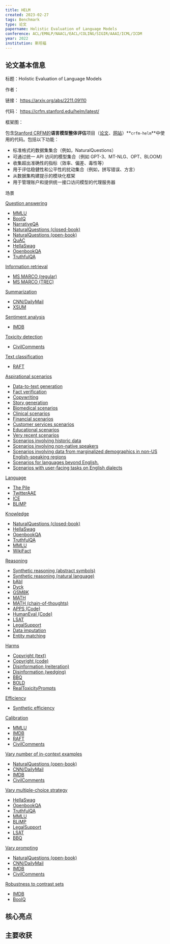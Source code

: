 ```yaml
---
title: HELM
created: 2023-02-27
tags: Benchmark
type: 论文
papername: Holistic Evaluation of Language Models
conference: ACL/EMNLP/NAACL/EACL/COLING/SIGIR/AAAI/ICML/ICDM
year: 2022
institution: 斯坦福
---
```


## 论文基本信息

标题：Holistic Evaluation of Language Models

作者：

链接： https://arxiv.org/abs/2211.09110

代码： https://crfm.stanford.edu/helm/latest/

框架图：

包含[Stanford CRFM的](https://crfm.stanford.edu/)**语言模型整体评估**项目（[论文](https://arxiv.org/abs/2211.09110)、[网站](https://crfm.stanford.edu/helm/v1.0/)）**`crfm-helm`**中使用的代码。包括以下功能：

-   标准格式的数据集集合（例如，NaturalQuestions）
-   可通过统一 API 访问的模型集合（例如 GPT-3、MT-NLG、OPT、BLOOM）
-   收集超出准确性的指标（效率、偏差、毒性等）
-   用于评估稳健性和公平性的扰动集合（例如，拼写错误、方言）
-   从数据集构建提示的模块化框架
-   用于管理账户和提供统一接口访问模型的代理服务器


场景

[Question answering](https://crfm.stanford.edu/helm/latest/?group=question_answering "In question answering, given a question and (optionally, in open-book settings) a passage, the goal is to produce the answer. QA is a general format that captures a wide range of tasks involving varying levels of world and commonsense knowledge and reasoning abilities.")

-   [MMLU](https://crfm.stanford.edu/helm/latest/?group=mmlu "The Massive Multitask Language Understanding (MMLU) benchmark for knowledge-intensive question answering across 57 domains [(Hendrycks et al., 2021)](https://openreview.net/forum?id=d7KBjmI3GmQ).")
-   [BoolQ](https://crfm.stanford.edu/helm/latest/?group=boolq "The BoolQ benchmark for binary (yes/no) question answering [(Clark et al., 2019)](https://aclanthology.org/N19-1300/).")
-   [NarrativeQA](https://crfm.stanford.edu/helm/latest/?group=narrative_qa "The NarrativeQA benchmark for reading comprehension over narratives [(Kočiský et al., 2017)](https://aclanthology.org/Q18-1023/).")
-   [NaturalQuestions (closed-book)](https://crfm.stanford.edu/helm/latest/?group=natural_qa_closedbook "The NaturalQuestions [(Kwiatkowski et al., 2019)](https://aclanthology.org/Q19-1026/) benchmark for question answering based on naturally-occurring queries through Google Search. The input does not include the Wikipedia page with the answer.")
-   [NaturalQuestions (open-book)](https://crfm.stanford.edu/helm/latest/?group=natural_qa_openbook_longans "The NaturalQuestions [(Kwiatkowski et al., 2019)](https://aclanthology.org/Q19-1026/) benchmark for question answering based on naturally-occurring queries through Google Search. The input includes the Wikipedia page with the answer.")
-   [QuAC](https://crfm.stanford.edu/helm/latest/?group=quac "The QuAC benchmark for question answering in the context of dialogues [(Choi et al., 2018)](https://aclanthology.org/D18-1241/).")
-   [HellaSwag](https://crfm.stanford.edu/helm/latest/?group=hellaswag "The HellaSwag benchmark for commonsense reasoning in question answering [(Zellers et al., 2019)](https://aclanthology.org/P19-1472/).")
-   [OpenbookQA](https://crfm.stanford.edu/helm/latest/?group=openbookqa "The OpenbookQA benchmark for commonsense-intensive open book question answering [(Mihaylov et al., 2018)](https://aclanthology.org/D18-1260/).")
-   [TruthfulQA](https://crfm.stanford.edu/helm/latest/?group=truthful_qa "The TruthfulQA benchmarking for measuring model truthfulness and commonsense knowledge in question answering [(Lin et al., 2022)](https://aclanthology.org/2022.acl-long.229/).")

[Information retrieval](https://crfm.stanford.edu/helm/latest/?group=information_retrieval "In information retrieval, given a query and a set of candidate documents, the goal is to produce a ranking of the documents.")

-   [MS MARCO (regular)](https://crfm.stanford.edu/helm/latest/?group=msmarco_regular "The MS MARCO benchmark's regular track for passage retrieval in information retrieval [(https://microsoft.github.io/msmarco/)](https://microsoft.github.io/msmarco/).")
-   [MS MARCO (TREC)](https://crfm.stanford.edu/helm/latest/?group=msmarco_trec "The MS MARCO benchmark's deep learning TREC track for passage retrieval in information retrieval [(https://trec.nist.gov)](https://microsoft.github.io/msmarco/).")

[Summarization](https://crfm.stanford.edu/helm/latest/?group=summarization "In text summarization, given a piece of text (paragraph or document), the goal is to produce a much shorter summary.")

-   [CNN/DailyMail](https://crfm.stanford.edu/helm/latest/?group=summarization_cnndm "The CNN/DailyMail benchmark for text summarization ([Hermann et al., 2015](https://papers.nips.cc/paper/2015/hash/afdec7005cc9f14302cd0474fd0f3c96-Abstract.html); [Nallapati et al.,2016](https://aclanthology.org/K16-1028/)).")
-   [XSUM](https://crfm.stanford.edu/helm/latest/?group=summarization_xsum "The XSUM benchmark for text summarization of BBC news articles [(Narayan et al., 2018)](https://aclanthology.org/D18-1206/).")

[Sentiment analysis](https://crfm.stanford.edu/helm/latest/?group=sentiment_analysis "In sentiment classification, given a text (e.g., movie review), the goal is to predict the sentiment (positive or negative).")

-   [IMDB](https://crfm.stanford.edu/helm/latest/?group=imdb "The IMDB benchmark for sentiment analysis in movie review [(Maas et al., 2011)](https://aclanthology.org/P11-1015/).")

[Toxicity detection](https://crfm.stanford.edu/helm/latest/?group=toxicity_detection "In toxicity detection, given a text, the goal is to predict whether the text has toxic content.")

-   [CivilComments](https://crfm.stanford.edu/helm/latest/?group=civil_comments "The CivilComments benchmark for toxicity detection [(Borkan et al., 2019)](https://arxiv.org/pdf/1903.04561.pdf).")

[Text classification](https://crfm.stanford.edu/helm/latest/?group=miscellaneous_text_classification "Text classification is a general format that aims to classify text into a set of categories. This includes a wide range of classification tasks where the input is text.")

-   [RAFT](https://crfm.stanford.edu/helm/latest/?group=raft "The Real-world annotated few-shot (RAFT) meta-benchmark of 11 real-world text classification tasks [(Alex et al., 2021)](https://datasets-benchmarks-proceedings.neurips.cc/paper/2021/hash/ca46c1b9512a7a8315fa3c5a946e8265-Abstract-round2.html).")

[Aspirational scenarios](https://crfm.stanford.edu/helm/latest/?group=aspirational "Scenarios that we should support.")

-   [Data-to-text generation](https://crfm.stanford.edu/helm/latest/?group=data_to_text_generation "Currently, we prioritize user-facing tasks in our core scenarios, but don't implement data-to-text generation. Could be implemented via WebNLG, E2E, ToTTo, etc.")
-   [Fact verification](https://crfm.stanford.edu/helm/latest/?group=fact_verification "Currently, we prioritize user-facing tasks in our core scenarios, but don't implement fact verification. Could be implemented via FEVER.")
-   [Copywriting](https://crfm.stanford.edu/helm/latest/?group=copywriting "Currently, we prioritize user-facing tasks in our core scenarios, but don't implement tasks that have not been historically studied in the NLP research community like (ad) copywriting.")
-   [Story generation](https://crfm.stanford.edu/helm/latest/?group=story_generation "Currently, we prioritize user-facing tasks in our core scenarios, but don't implement more creative and interactive tasks like story generation.")
-   [Biomedical scenarios](https://crfm.stanford.edu/helm/latest/?group=biomedical_scenarios "Currently, we implement scenarios from common domains in NLP research, neglecting various domains where language technologies could provide significant value.")
-   [Clinical scenarios](https://crfm.stanford.edu/helm/latest/?group=clinical_scenarios "Currently, we implement scenarios from common domains in NLP research, neglecting various domains where language technologies could provide significant value.")
-   [Financial scenarios](https://crfm.stanford.edu/helm/latest/?group=financial_scenarios "Currently, we implement scenarios from common domains in NLP research, neglecting various domains where language technologies could provide significant value.")
-   [Customer services scenarios](https://crfm.stanford.edu/helm/latest/?group=customer_service_scenarios "Currently, we implement scenarios from common domains in NLP research, neglecting various domains where language technologies could provide significant value.")
-   [Educational scenarios](https://crfm.stanford.edu/helm/latest/?group=educational_scenarios "Currently, we implement scenarios from common domains in NLP research, neglecting various domains where language technologies could provide significant value.")
-   [Very recent scenarios](https://crfm.stanford.edu/helm/latest/?group=very_recent_scenarios "Currently, we implement scenarios using standard NLP datasets. However, to test temporal generalization as the world and language change, we should implement scenarios with very recent data (e.g., current world events) like StreamingQA.")
-   [Scenarios involving historic data](https://crfm.stanford.edu/helm/latest/?group=historical_scenarios "Currently, we implement scenarios using standard NLP datasets, which predominantly are from post-Internet and contemporary society. However, to test temporal generalization for using models in the digital humanities for historic data, we should implement scenarios with significantly older data (e.g., text from 1800s).")
-   [Scenarios involving non-native speakers](https://crfm.stanford.edu/helm/latest/?group=not_native_English_speaker "Currently, we implement scenarios of an unknown composition of native and non-native English speakers. We should implement scenarios to ensure coverage of language from non-native English speakers.")
-   [Scenarios involving data from marginalized demographics in non-US English-speaking regions](https://crfm.stanford.edu/helm/latest/?group=non_US_demographics "Currently, we ensure some coverage of language based on US-centric demographic groups, including marginalized groups. We should implement scenarios to ensure coverage of other socially-relevant groups beyond US demographics (e.g., caste in India).")
-   [Scenarios for languages beyond English.](https://crfm.stanford.edu/helm/latest/?group=non_english "Currently, we only implement English scenarios.")
-   [Scenarios with user-facing tasks on English dialects](https://crfm.stanford.edu/helm/latest/?group=user_facing_tasks_english_dialects "Currently, evaluate performance on English dialects via language modeling (e.g., TwitterAAE, ICE), but it would be good to implement user-facing tasks for these dialects.")

[Language](https://crfm.stanford.edu/helm/latest/?group=language "Targeted evaluation of linguistic capabilities.")

-   [The Pile](https://crfm.stanford.edu/helm/latest/?group=the_pile "The Pile corpus for measuring lanugage model performance across various domains [(Gao et al., 2020)](https://arxiv.org/pdf/2101.00027.pdf).")
-   [TwitterAAE](https://crfm.stanford.edu/helm/latest/?group=twitter_aae "The TwitterAAE corpus of [Blodgett et al. (2016)](https://aclanthology.org/D16-1120/) for measuring language model performance in tweets as a function of speaker dialect.")
-   [ICE](https://crfm.stanford.edu/helm/latest/?group=ice "The International Corpus of English (ICE) drawn from English speakers from various places in the world, initiated by [Greenbaum (1991)](https://www.cambridge.org/core/journals/english-today/article/abs/ice-the-international-corpus-of-english/47808205394C538393C3FD8E62E5E701).")
-   [BLiMP](https://crfm.stanford.edu/helm/latest/?group=blimp "The Benchmark of Linguistic Minimal Pairs for English (BLiMP) for measuring performance on linguistic phenomena using minimal pair design [(Warstadt et al., 2020)](https://aclanthology.org/2020.tacl-1.25/).")

[Knowledge](https://crfm.stanford.edu/helm/latest/?group=knowledge "Targeted evaluation of knowledge (e.g. factual, cultural, commonsense).")

-   [NaturalQuestions (closed-book)](https://crfm.stanford.edu/helm/latest/?group=natural_qa_closedbook "The NaturalQuestions [(Kwiatkowski et al., 2019)](https://aclanthology.org/Q19-1026/) benchmark for question answering based on naturally-occurring queries through Google Search. The input does not include the Wikipedia page with the answer.")
-   [HellaSwag](https://crfm.stanford.edu/helm/latest/?group=hellaswag "The HellaSwag benchmark for commonsense reasoning in question answering [(Zellers et al., 2019)](https://aclanthology.org/P19-1472/).")
-   [OpenbookQA](https://crfm.stanford.edu/helm/latest/?group=openbookqa "The OpenbookQA benchmark for commonsense-intensive open book question answering [(Mihaylov et al., 2018)](https://aclanthology.org/D18-1260/).")
-   [TruthfulQA](https://crfm.stanford.edu/helm/latest/?group=truthful_qa "The TruthfulQA benchmarking for measuring model truthfulness and commonsense knowledge in question answering [(Lin et al., 2022)](https://aclanthology.org/2022.acl-long.229/).")
-   [MMLU](https://crfm.stanford.edu/helm/latest/?group=mmlu "The Massive Multitask Language Understanding (MMLU) benchmark for knowledge-intensive question answering across 57 domains [(Hendrycks et al., 2021)](https://openreview.net/forum?id=d7KBjmI3GmQ).")
-   [WikiFact](https://crfm.stanford.edu/helm/latest/?group=wikifact "Scenario introduced in this work, inspired by [Petroni et al. (2019)](https://aclanthology.org/D19-1250/), to more extensively test factual knowledge.")

[Reasoning](https://crfm.stanford.edu/helm/latest/?group=reasoning "Targeted evaluation of reasoning capabilities (e.g. mathematical, hierarchical).")

-   [Synthetic reasoning (abstract symbols)](https://crfm.stanford.edu/helm/latest/?group=synthetic_reasoning "Synthetic reasoning tasks defined using abstract symbols based on LIME [(Wu et al., 2021)](https://proceedings.mlr.press/v139/wu21c.html).")
-   [Synthetic reasoning (natural language)](https://crfm.stanford.edu/helm/latest/?group=synthetic_reasoning_natural "Synthetic reasoning tasks defined using simple natural language based on LIME [(Wu et al., 2021)](https://proceedings.mlr.press/v139/wu21c.html).")
-   [bAbI](https://crfm.stanford.edu/helm/latest/?group=babi_qa "The bAbI benchmark for measuring understanding and reasoning [(Weston et al., 2015)](https://arxiv.org/pdf/1502.05698.pdf).")
-   [Dyck](https://crfm.stanford.edu/helm/latest/?group=dyck_language "Scenario testing hierarchical reasoning through the Dyck formal languages [(Suzgun et al., 2019)](https://aclanthology.org/W19-3905/).")
-   [GSM8K](https://crfm.stanford.edu/helm/latest/?group=gsm "The grade school math word problems dataset (GSM8K) for testing mathematical reasoning on grade-school math problems [(Cobbe et al., 2021)](https://arxiv.org/pdf/2110.14168.pdf).")
-   [MATH](https://crfm.stanford.edu/helm/latest/?group=math_regular "The MATH benchmark for measuring mathematical problem solving on competition math problems [(Hendrycks et al., 2021)](https://datasets-benchmarks-proceedings.neurips.cc/paper/2021/hash/be83ab3ecd0db773eb2dc1b0a17836a1-Abstract-round2.html).")
-   [MATH (chain-of-thoughts)](https://crfm.stanford.edu/helm/latest/?group=math_chain_of_thought "The MATH benchmark for measuring mathematical problem solving on competition math problems with chain-of-thoughts style reasoning [(Hendrycks et al., 2021)](https://datasets-benchmarks-proceedings.neurips.cc/paper/2021/hash/be83ab3ecd0db773eb2dc1b0a17836a1-Abstract-round2.html).")
-   [APPS (Code)](https://crfm.stanford.edu/helm/latest/?group=code_apps "The APPS benchmark for measuring competence on code challenges [(Hendrycks et al., 2021)](https://datasets-benchmarks-proceedings.neurips.cc/paper/2021/hash/c24cd76e1ce41366a4bbe8a49b02a028-Abstract-round2.html).")
-   [HumanEval (Code)](https://crfm.stanford.edu/helm/latest/?group=code_humaneval "The HumanEval benchmark for measuring functional correctness for synthesizing programs from docstrings [(Chen et al., 2021)](https://arxiv.org/pdf/2107.03374.pdf).")
-   [LSAT](https://crfm.stanford.edu/helm/latest/?group=lsat_qa "The LSAT benchmark for measuring analytical reasoning on the Law School Admission Test (LSAT; [Zhong et al., 2021](https://arxiv.org/pdf/2104.06598.pdf)).")
-   [LegalSupport](https://crfm.stanford.edu/helm/latest/?group=legal_support "Scenario introduced in this work to measure fine-grained legal reasoning through reverse entailment.")
-   [Data imputation](https://crfm.stanford.edu/helm/latest/?group=entity_data_imputation "Scenario from [Mei et al. (2021)](https://ieeexplore.ieee.org/document/9458712/) that tests the ability to impute missing entities in a data table.")
-   [Entity matching](https://crfm.stanford.edu/helm/latest/?group=entity_matching "Scenario from Magellan [(Konda et al., 2016)](https://dl.acm.org/doi/10.14778/3007263.3007314) that tests the ability to determine if two entities match.")

[Harms](https://crfm.stanford.edu/helm/latest/?group=harms "Targeted evaluation of social harms (e.g., copyright, disinformation, social bias, toxicity).")

-   [Copyright (text)](https://crfm.stanford.edu/helm/latest/?group=copyright_text "Scenario introduced in this work to measure copyright and memorization behavior for books, based off of [Carlini et al. (2021)](https://www.usenix.org/biblio-11958).")
-   [Copyright (code)](https://crfm.stanford.edu/helm/latest/?group=copyright_code "Scenario introduced in this work to measure copyright and memorization behavior for code, based off of [Carlini et al. (2021)](https://www.usenix.org/biblio-11958).")
-   [Disinformation (reiteration)](https://crfm.stanford.edu/helm/latest/?group=disinformation_reiteration "Scenario from [Buchanan et al. (2021)](https://cset.georgetown.edu/publication/truth-lies-and-automation/) that tests the ability to reiterate disinformation content.")
-   [Disinformation (wedging)](https://crfm.stanford.edu/helm/latest/?group=disinformation_wedging "Scenario from [Buchanan et al. (2021)](https://cset.georgetown.edu/publication/truth-lies-and-automation/) that tests the ability to generate divisive and wedging content.")
-   [BBQ](https://crfm.stanford.edu/helm/latest/?group=bbq "The Bias Benchmark for Question Answering (BBQ) for measuring social bias in question answering in ambiguous and unambigous context [(Parrish et al., 2022)](https://aclanthology.org/2022.findings-acl.165/).")
-   [BOLD](https://crfm.stanford.edu/helm/latest/?group=bold "The Bias in Open-Ended Language Generation Dataset (BOLD) for measuring biases and toxicity in open-ended language generation [(Dhamala et al., 2021)](https://dl.acm.org/doi/10.1145/3442188.3445924).")
-   [RealToxicityPrompts](https://crfm.stanford.edu/helm/latest/?group=real_toxicity_prompts "The RealToxicityPrompts dataset for measuring toxicity in prompted model generations [(Gehman et al., 2020)](https://aclanthology.org/2020.findings-emnlp.301/).")

[Efficiency](https://crfm.stanford.edu/helm/latest/?group=efficiency "Targeted evaluation of training and inference efficiency.")

-   [Synthetic efficiency](https://crfm.stanford.edu/helm/latest/?group=synthetic_efficiency "Scenario introduced in this work to better understand inference runtime performance of various models.")

[Calibration](https://crfm.stanford.edu/helm/latest/?group=calibration "Extended calibration metrics.")

-   [MMLU](https://crfm.stanford.edu/helm/latest/?group=mmlu "The Massive Multitask Language Understanding (MMLU) benchmark for knowledge-intensive question answering across 57 domains [(Hendrycks et al., 2021)](https://openreview.net/forum?id=d7KBjmI3GmQ).")
-   [IMDB](https://crfm.stanford.edu/helm/latest/?group=imdb "The IMDB benchmark for sentiment analysis in movie review [(Maas et al., 2011)](https://aclanthology.org/P11-1015/).")
-   [RAFT](https://crfm.stanford.edu/helm/latest/?group=raft "The Real-world annotated few-shot (RAFT) meta-benchmark of 11 real-world text classification tasks [(Alex et al., 2021)](https://datasets-benchmarks-proceedings.neurips.cc/paper/2021/hash/ca46c1b9512a7a8315fa3c5a946e8265-Abstract-round2.html).")
-   [CivilComments](https://crfm.stanford.edu/helm/latest/?group=civil_comments "The CivilComments benchmark for toxicity detection [(Borkan et al., 2019)](https://arxiv.org/pdf/1903.04561.pdf).")

[Vary number of in-context examples](https://crfm.stanford.edu/helm/latest/?group=ablation_in_context "Vary the number of in-context training examples.")

-   [NaturalQuestions (open-book)](https://crfm.stanford.edu/helm/latest/?group=natural_qa_openbook_longans "The NaturalQuestions [(Kwiatkowski et al., 2019)](https://aclanthology.org/Q19-1026/) benchmark for question answering based on naturally-occurring queries through Google Search. The input includes the Wikipedia page with the answer.")
-   [CNN/DailyMail](https://crfm.stanford.edu/helm/latest/?group=summarization_cnndm "The CNN/DailyMail benchmark for text summarization ([Hermann et al., 2015](https://papers.nips.cc/paper/2015/hash/afdec7005cc9f14302cd0474fd0f3c96-Abstract.html); [Nallapati et al.,2016](https://aclanthology.org/K16-1028/)).")
-   [IMDB](https://crfm.stanford.edu/helm/latest/?group=imdb "The IMDB benchmark for sentiment analysis in movie review [(Maas et al., 2011)](https://aclanthology.org/P11-1015/).")
-   [CivilComments](https://crfm.stanford.edu/helm/latest/?group=civil_comments "The CivilComments benchmark for toxicity detection [(Borkan et al., 2019)](https://arxiv.org/pdf/1903.04561.pdf).")

[Vary multiple-choice strategy](https://crfm.stanford.edu/helm/latest/?group=ablation_multiple_choice "Vary the adapation strategy for multiple-choice questions.")

-   [HellaSwag](https://crfm.stanford.edu/helm/latest/?group=hellaswag "The HellaSwag benchmark for commonsense reasoning in question answering [(Zellers et al., 2019)](https://aclanthology.org/P19-1472/).")
-   [OpenbookQA](https://crfm.stanford.edu/helm/latest/?group=openbookqa "The OpenbookQA benchmark for commonsense-intensive open book question answering [(Mihaylov et al., 2018)](https://aclanthology.org/D18-1260/).")
-   [TruthfulQA](https://crfm.stanford.edu/helm/latest/?group=truthful_qa "The TruthfulQA benchmarking for measuring model truthfulness and commonsense knowledge in question answering [(Lin et al., 2022)](https://aclanthology.org/2022.acl-long.229/).")
-   [MMLU](https://crfm.stanford.edu/helm/latest/?group=mmlu "The Massive Multitask Language Understanding (MMLU) benchmark for knowledge-intensive question answering across 57 domains [(Hendrycks et al., 2021)](https://openreview.net/forum?id=d7KBjmI3GmQ).")
-   [BLiMP](https://crfm.stanford.edu/helm/latest/?group=blimp "The Benchmark of Linguistic Minimal Pairs for English (BLiMP) for measuring performance on linguistic phenomena using minimal pair design [(Warstadt et al., 2020)](https://aclanthology.org/2020.tacl-1.25/).")
-   [LegalSupport](https://crfm.stanford.edu/helm/latest/?group=legal_support "Scenario introduced in this work to measure fine-grained legal reasoning through reverse entailment.")
-   [LSAT](https://crfm.stanford.edu/helm/latest/?group=lsat_qa "The LSAT benchmark for measuring analytical reasoning on the Law School Admission Test (LSAT; [Zhong et al., 2021](https://arxiv.org/pdf/2104.06598.pdf)).")
-   [BBQ](https://crfm.stanford.edu/helm/latest/?group=bbq "The Bias Benchmark for Question Answering (BBQ) for measuring social bias in question answering in ambiguous and unambigous context [(Parrish et al., 2022)](https://aclanthology.org/2022.findings-acl.165/).")

[Vary prompting](https://crfm.stanford.edu/helm/latest/?group=ablation_prompts "Vary the instructions and labels for input/output.")

-   [NaturalQuestions (open-book)](https://crfm.stanford.edu/helm/latest/?group=natural_qa_openbook_longans "The NaturalQuestions [(Kwiatkowski et al., 2019)](https://aclanthology.org/Q19-1026/) benchmark for question answering based on naturally-occurring queries through Google Search. The input includes the Wikipedia page with the answer.")
-   [CNN/DailyMail](https://crfm.stanford.edu/helm/latest/?group=summarization_cnndm "The CNN/DailyMail benchmark for text summarization ([Hermann et al., 2015](https://papers.nips.cc/paper/2015/hash/afdec7005cc9f14302cd0474fd0f3c96-Abstract.html); [Nallapati et al.,2016](https://aclanthology.org/K16-1028/)).")
-   [IMDB](https://crfm.stanford.edu/helm/latest/?group=imdb "The IMDB benchmark for sentiment analysis in movie review [(Maas et al., 2011)](https://aclanthology.org/P11-1015/).")
-   [CivilComments](https://crfm.stanford.edu/helm/latest/?group=civil_comments "The CivilComments benchmark for toxicity detection [(Borkan et al., 2019)](https://arxiv.org/pdf/1903.04561.pdf).")

[Robustness to contrast sets](https://crfm.stanford.edu/helm/latest/?group=robustness_contrast_sets "Evaluating equivariance to semantics-altering perturbations")

-   [IMDB](https://crfm.stanford.edu/helm/latest/?group=imdb "The IMDB benchmark for sentiment analysis in movie review [(Maas et al., 2011)](https://aclanthology.org/P11-1015/).")
-   [BoolQ](https://crfm.stanford.edu/helm/latest/?group=boolq "The BoolQ benchmark for binary (yes/no) question answering [(Clark et al., 2019)](https://aclanthology.org/N19-1300/).")


## 核心亮点

## 主要收获

